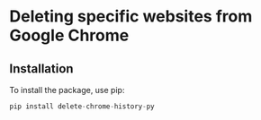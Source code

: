 # Deleting specific websites from Google Chrome

## Installation

To install the package, use pip:

```python
pip install delete-chrome-history-py
```
